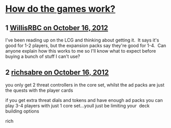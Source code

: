 # [How do the games work?](https://community.fantasyflightgames.com/topic/72857-how-do-the-games-work/)

## 1 [WillisRBC on October 16, 2012](https://community.fantasyflightgames.com/topic/72857-how-do-the-games-work/?do=findComment&comment=710390)

I've been reading up on the LCG and thinking about getting it.  It says it's good for 1-2 players, but the expansion packs say they're good for 1-4.  Can anyone explain how this works to me so I'll know what to expect before buying a bunch of stuff I can't use?

## 2 [richsabre on October 16, 2012](https://community.fantasyflightgames.com/topic/72857-how-do-the-games-work/?do=findComment&comment=710397)

you only get 2 threat controllers in the core set, whilst the ad packs are just the quests with the player cards

if you get extra threat dials and tokens and have enough ad packs you can play 3-4 players with just 1 core set…youll just be limiting your  deck building options

rich

